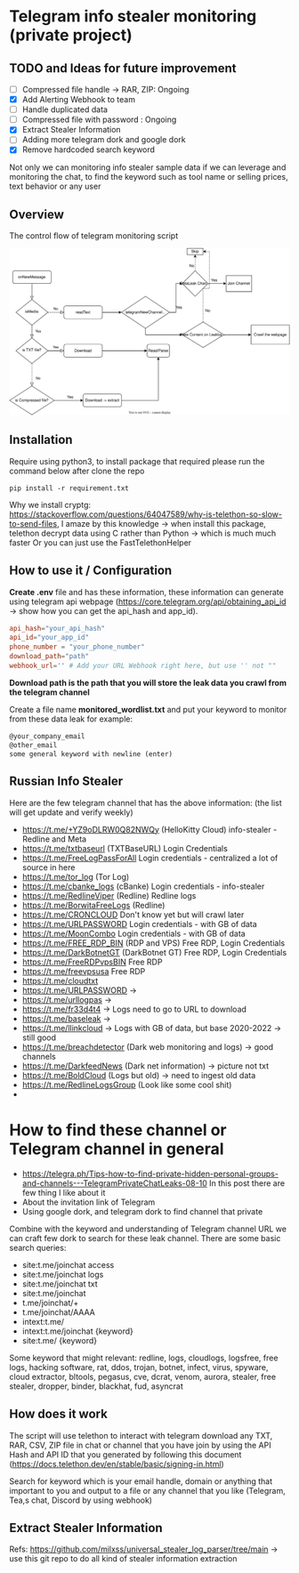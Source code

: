 # Telegram info stealer monitoring (private project)

## TODO and Ideas for future improvement
- [ ] Compressed file handle -> RAR, ZIP: Ongoing
- [x] Add Alerting Webhook to team
- [ ] Handle duplicated data
- [ ] Compressed file with password : Ongoing
- [x] Extract Stealer Information
- [ ] Adding more telegram dork and google dork
- [x] Remove hardcoded search keyword 

Not only we can monitoring info stealer sample data if we can leverage and monitoring the chat, to find the keyword such as tool name
or selling prices, text behavior or any user

## Overview
The control flow of telegram monitoring script

![Telegram Monitoring Control Flow](images/teleFlow.svg)

## Installation
Require using python3, to install package that required please run the command below after clone the repo

``` shell
pip install -r requirement.txt
```

Why we install cryptg: https://stackoverflow.com/questions/64047589/why-is-telethon-so-slow-to-send-files, I amaze by this knowledge -> when install this package,
telethon decrypt data using C rather than Python -> which is much much faster
Or you can just use the FastTelethonHelper

## How to use it / Configuration

**Create .env** file and has these information, these information can generate using telegram api webpage (https://core.telegram.org/api/obtaining_api_id -> show how you can get the api_hash and app_id).  

``` conf
api_hash="your_api_hash"
api_id="your_app_id"
phone_number = "your_phone_number"
download_path="path"
webhook_url='' # Add your URL Webhook right here, but use '' not ""
```
**Download path is the path that you will store the leak data you crawl from the telegram channel**

Create a file name **monitored_wordlist.txt** and put your keyword to monitor from these data leak for example:
```text
@your_company_email
@other_email
some general keyword with newline (enter)
```

## Russian Info Stealer 

Here are the few telegram channel that has the above information: (the list will get update and verify weekly) 
- https://t.me/+YZ9oDLRW0Q82NWQy (HelloKitty Cloud) info-stealer - Redline and Meta
- https://t.me/txtbaseurl (TXTBaseURL) Login Credentials 
- https://t.me/FreeLogPassForAll Login credentials - centralized a lot of source in here
- https://t.me/tor_log (Tor Log)
- https://t.me/cbanke_logs (cBanke) Login credentials - info-stealer
- https://t.me/RedlineViper (Redline) Redline logs
- https://t.me/BorwitaFreeLogs (Redline)
- https://t.me/CRONCLOUD Don't know yet but will crawl later
- https://t.me/URLPASSWORD Login credentials - with GB of data
- https://t.me/MoonCombo Login credentials - with GB of data
- https://t.me/FREE_RDP_BIN (RDP and VPS) Free RDP, Login Credentials
- https://t.me/DarkBotnetGT (DarkBotnet GT) Free RDP, Login Credentials
- https://t.me/FreeRDPvpsBIN Free RDP
- https://t.me/freevpsusa Free RDP
- https://t.me/cloudtxt 
- https://t.me/URLPASSWORD -> 
- https://t.me/urllogpas -> 
- https://t.me/fr33d4t4 -> Logs need to go to URL to download
- https://t.me/baseleak ->
- https://t.me/llinkcloud -> Logs with GB of data, but base 2020-2022 -> still good
- https://t.me/breachdetector (Dark web monitoring and logs) -> good channels
- https://t.me/DarkfeedNews (Dark net information) -> picture not txt
- https://t.me/BoldCloud (Logs but old) -> need to ingest old data
- https://t.me/RedlineLogsGroup (Look like some cool shit)
- 

# How to find these channel or Telegram channel in general
- https://telegra.ph/Tips-how-to-find-private-hidden-personal-groups-and-channels---TelegramPrivateChatLeaks-08-10
In this post there are few thing I like about it
- About the invitation link of Telegram 
- Using google dork, and telegram dork to find channel that private

Combine with the keyword and understanding of Telegram channel URL we can craft few dork to search for these leak channel. There are some basic search queries:
- site:t.me/joinchat access
- site:t.me/joinchat logs
- site:t.me/joinchat txt 
- site:t.me/joinchat 
- t.me/joinchat/+
- t.me/joinchat/AAAA
- intext:t.me/ 
- intext:t.me/joinchat {keyword}
- site:t.me/ {keyword}

Some keyword that might relevant: 
redline, logs, cloudlogs, logsfree, free logs, hacking software, rat, ddos, trojan, 
botnet, infect, virus, spyware, cloud extractor, bltools, pegasus, cve, dcrat, venom,
aurora, stealer, free stealer, dropper, binder, blackhat, fud, asyncrat


## How does it work 

The script will use telethon to interact with telegram download any TXT, RAR, CSV, ZIP file in chat or channel that you have join by using the API Hash and API ID that you generated by following this document (https://docs.telethon.dev/en/stable/basic/signing-in.html)

Search for keyword which is your email handle, domain or anything that important to you and output to a file or any channel that you like (Telegram, Tea,s chat, Discord by using webhook)

## Extract Stealer Information 

Refs: https://github.com/milxss/universal_stealer_log_parser/tree/main -> use this git repo to do all kind of stealer information extraction